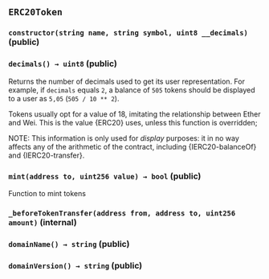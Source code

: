 ## `ERC20Token`






### `constructor(string name, string symbol, uint8 __decimals)` (public)





### `decimals() → uint8` (public)



Returns the number of decimals used to get its user representation.
For example, if `decimals` equals `2`, a balance of `505` tokens should
be displayed to a user as `5,05` (`505 / 10 ** 2`).

Tokens usually opt for a value of 18, imitating the relationship between
Ether and Wei. This is the value {ERC20} uses, unless this function is
overridden;

NOTE: This information is only used for _display_ purposes: it in
no way affects any of the arithmetic of the contract, including
{IERC20-balanceOf} and {IERC20-transfer}.

### `mint(address to, uint256 value) → bool` (public)



Function to mint tokens


### `_beforeTokenTransfer(address from, address to, uint256 amount)` (internal)





### `domainName() → string` (public)





### `domainVersion() → string` (public)








